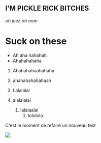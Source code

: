 **I'M PICKLE RICK BITCHES**
--------------------------------------
*oh jeez oh man*
# Suck on these

* Ah aha hahahah
* Ahahahahaha

1. Ahahahahaahahaha
1. ahahahahahahaah
 
1. Lalalalal
1. alalalalal
	1. lalalaalal
		1. lolololo.

C'est le moment de refaire un nouveau test

![](https://media1.tenor.com/images/d71127d6086a918f1deb3fe54a5959e0/tenor.gif)
